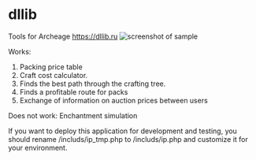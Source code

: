 # dllib
Tools for Archeage
https://dllib.ru
![screenshot of sample](https://dllib.ru./img/pack_info_screen.png)

Works:
1. Packing price table
2. Craft cost calculator.
3. Finds the best path through the crafting tree.
4. Finds a profitable route for packs
5. Exchange of information on auction prices between users

Does not work:
Enchantment simulation

If you want to deploy this application for development and testing, you should rename /includs/ip_tmp.php to /includs/ip.php and customize it for your environment.
